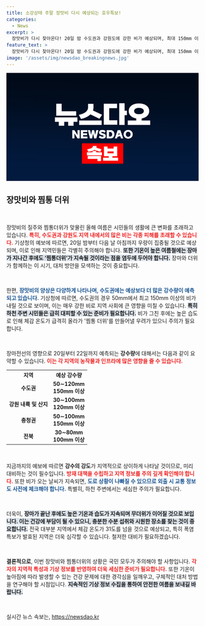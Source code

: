 ```yaml
---
title: 소강상태 주말 장맛비 다시 예상되는 호우특보!
categories:
  - News
excerpt: >
  장맛비가 다시 찾아온다! 20일 밤 수도권과 강원도에 강한 비가 예상되며, 최대 150mm 이상의 폭우가 올 것으로 보인다. 무더위도 계속돼 체감온도가 33도 이상으로 치솟을 전망, 실☔☀️ 혼합 날씨에 대비하세요!
feature_text: >
  장맛비가 다시 찾아온다! 20일 밤 수도권과 강원도에 강한 비가 예상되며, 최대 150mm 이상의 폭우가 올 것으로 보인다. 무더위도 계속돼 체감온도가 33도 이상으로 치솟을 전망, 실☔☀️ 혼합 날씨에 대비하세요!
image: '/assets/img/newsdao_breakingnews.jpg'
---
```


<p><img src="/assets/img/newsdao_breakingnews.jpg" alt="flaretime 속보" /></p>

<h2 data-ke-size="size26">장맛비와 찜통 더위</h2>

<p data-ke-size="size16">&nbsp;</p>

<p>장맛비의 질주와 찜통더위가 맞물린 올해 여름은 시민들의 생활에 큰 변화를 초래하고 있습니다. <b><span style="color: #ee2323;">특히, 수도권과 강원도 지역 내에서의 많은 비는 각종 피해를 초래할 수 있습니다.</span></b> 기상청의 예보에 따르면, 20일 밤부터 다음 날 아침까지 우량이 집중될 것으로 예상되며, 이로 인해 지역민들은 각별히 주의해야 합니다. <b><span style="background-color: #21538527;">또한 기온이 높은 여름철에는 장마가 지나간 후에도 ‘찜통더위’가 지속될 것이라는 점을 염두에 두어야 합니다.</span></b> 장마와 더위가 함께하는 이 시기, 대처 방안을 모색하는 것이 중요합니다.</p>

<p data-ke-size="size16">&nbsp;</p>

<p>한편, <b><span style="color: #1a5490;">장맛비의 양상은 다양하게 나타나며, 수도권에는 예상보다 더 많은 강수량이 예측되고 있습니다.</span></b> 기상청에 따르면, 수도권의 경우 50mm에서 최고 150mm 이상의 비가 내릴 것으로 보이며, 이는 매우 강한 비로 지역 사회에 큰 영향을 미칠 수 있습니다. <b><span style="background-color: #21538527;">특히 하천 주변 시민들은 급히 대피할 수 있는 준비가 필요합니다.</span></b> 비가 그친 후에는 높은 습도로 인해 체감 온도가 급격히 올라가 '찜통 더위'를 만들어낼 우려가 있으니 주의가 필요합니다.</p>

<p data-ke-size="size16">&nbsp;</p>

<p>장마전선의 영향으로 20일부터 22일까지 예측되는 <b>강수량</b>에 대해서는 다음과 같이 요약할 수 있습니다. <b><span style="color: #ee2323;">이는 각 지역의 농작물과 인프라에 많은 영향을 줄 수 있습니다.</span></b></p>

<table style="width: 100%; border-collapse: collapse;">
    <tr>
        <td style="text-align: center; height: 17px;"><b>지역</b></td>
        <td style="text-align: center; height: 17px;"><b>예상 강수량</b></td>
    </tr>
    <tr>
        <td style="text-align: center; height: 17px;"><b>수도권</b></td>
        <td style="text-align: center; height: 17px;"><b>50∼120mm</b><br><b>150mm 이상</b></td>
    </tr>
    <tr>
        <td style="text-align: center; height: 17px;"><b>강원 내륙 및 산지</b></td>
        <td style="text-align: center; height: 17px;"><b>30∼100mm</b><br><b>120mm 이상</b></td>
    </tr>
    <tr>
        <td style="text-align: center; height: 17px;"><b>충청권</b></td>
        <td style="text-align: center; height: 17px;"><b>50∼100mm</b><br><b>150mm 이상</b></td>
    </tr>
    <tr>
        <td style="text-align: center; height: 17px;"><b>전북</b></td>
        <td style="text-align: center; height: 17px;"><b>30∼80mm</b><br><b>100mm 이상</b></td>
    </tr>
    <!-- 필요한 추가 지역을 여기에 추가 -->
</table>

<p data-ke-size="size16">&nbsp;</p>

<p>지금까지의 예보에 따르면 <b>강수의 강도</b>가 지역적으로 상이하게 나타날 것이므로, 미리 대비하는 것이 필수입니다. <b><span style="color: #ee2323;">방재 대책을 수립하고 지역 정보를 주의 깊게 확인해야 합니다.</span></b> 또한 비가 오는 날씨가 지속되면, <b><span style="color: #1a5490;">도로 상황이 나빠질 수 있으므로 외출 시 교통 정보도 사전에 체크해야 합니다.</span></b> 특별히, 하천 주변에서는 세심한 주의가 필요합니다.</p>

<p data-ke-size="size16">&nbsp;</p>

<p>더욱이, <b><span style="background-color: #21538527;">장마가 끝난 후에도 높은 기온과 습도가 지속되며 무더위가 이어질 것으로 보입니다. 이는 건강에 부담이 될 수 있으니, 충분한 수분 섭취와 시원한 장소를 찾는 것이 중요합니다.</span></b> 전국 대부분 지역에서 체감 온도가 31도를 넘을 것으로 예상되고, 특히 폭염특보가 발효된 지역은 더욱 심각할 수 있습니다. 철저한 대비가 필요하겠습니다.</p>

<p data-ke-size="size16">&nbsp;</p>

<p><strong>결론적으로</strong>, 이번 장맛비와 찜통더위의 상황은 국민 모두가 주의해야 할 사항입니다. <b><span style="color: #ee2323;">각자의 지역적 특성과 기상 정보를 반영하여 더욱 세심한 준비가 필요합니다.</span></b> 또한 기온이 높아짐에 따라 발생할 수 있는 건강 문제에 대한 경각심을 일깨우고, 구체적인 대처 방법을 연구해야 할 시점입니다. <b><span style="background-color: #21538527;">지속적인 기상 정보 수집을 통하여 안전한 여름을 보내길 바랍니다.</span></b></p>

<p data-ke-size="size16">&nbsp;</p>
실시간 뉴스 속보는, <a href="https://newsdao.kr" rel="dofollow">https://newsdao.kr</a>


